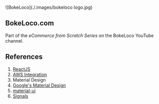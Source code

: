 ![BokeLoco](./.images/bokeloco logo.jpg)

## BokeLoco.com
Part of the *eCommerce from Scratch Series* on the BokeLoco YouTube channel.

## References
1. [ReactJS](https://facebook.github.io/react/)
2. [AWS Integration](https://aws.amazon.com/sdk-for-node-js/)
3. Material Design
  4. [Google's Material Design](http://material.io)
  5. [material-ui](http://www.material-ui.com)
6. [Signals](https://github.com/millermedeiros/js-signals)

